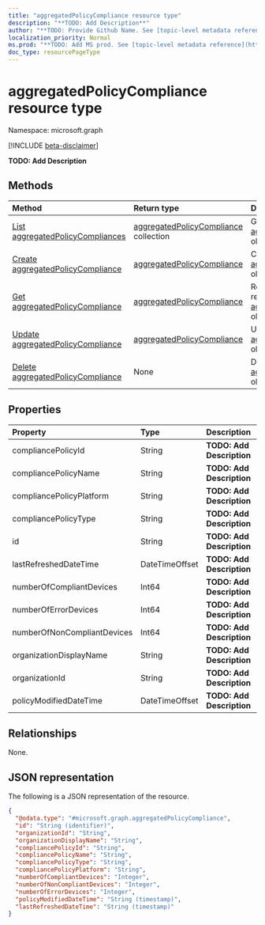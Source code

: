 ```yaml
---
title: "aggregatedPolicyCompliance resource type"
description: "**TODO: Add Description**"
author: "**TODO: Provide Github Name. See [topic-level metadata reference](https://msgo.azurewebsites.net/add/document/guidelines/metadata.html#topic-level-metadata)**"
localization_priority: Normal
ms.prod: "**TODO: Add MS prod. See [topic-level metadata reference](https://msgo.azurewebsites.net/add/document/guidelines/metadata.html#topic-level-metadata)**"
doc_type: resourcePageType
---
```


# aggregatedPolicyCompliance resource type

Namespace: microsoft.graph

[!INCLUDE [beta-disclaimer](../../includes/beta-disclaimer.md)]

**TODO: Add Description**

## Methods
|Method|Return type|Description|
|:---|:---|:---|
|[List aggregatedPolicyCompliances](../api/aggregatedpolicycompliance-list.md)|[aggregatedPolicyCompliance](../resources/aggregatedpolicycompliance.md) collection|Get a list of the [aggregatedPolicyCompliance](../resources/aggregatedpolicycompliance.md) objects and their properties.|
|[Create aggregatedPolicyCompliance](../api/aggregatedpolicycompliance-post-aggregatedpolicycompliances.md)|[aggregatedPolicyCompliance](../resources/aggregatedpolicycompliance.md)|Create a new [aggregatedPolicyCompliance](../resources/aggregatedpolicycompliance.md) object.|
|[Get aggregatedPolicyCompliance](../api/aggregatedpolicycompliance-get.md)|[aggregatedPolicyCompliance](../resources/aggregatedpolicycompliance.md)|Read the properties and relationships of an [aggregatedPolicyCompliance](../resources/aggregatedpolicycompliance.md) object.|
|[Update aggregatedPolicyCompliance](../api/aggregatedpolicycompliance-update.md)|[aggregatedPolicyCompliance](../resources/aggregatedpolicycompliance.md)|Update the properties of an [aggregatedPolicyCompliance](../resources/aggregatedpolicycompliance.md) object.|
|[Delete aggregatedPolicyCompliance](../api/aggregatedpolicycompliance-delete.md)|None|Deletes an [aggregatedPolicyCompliance](../resources/aggregatedpolicycompliance.md) object.|

## Properties
|Property|Type|Description|
|:---|:---|:---|
|compliancePolicyId|String|**TODO: Add Description**|
|compliancePolicyName|String|**TODO: Add Description**|
|compliancePolicyPlatform|String|**TODO: Add Description**|
|compliancePolicyType|String|**TODO: Add Description**|
|id|String|**TODO: Add Description**|
|lastRefreshedDateTime|DateTimeOffset|**TODO: Add Description**|
|numberOfCompliantDevices|Int64|**TODO: Add Description**|
|numberOfErrorDevices|Int64|**TODO: Add Description**|
|numberOfNonCompliantDevices|Int64|**TODO: Add Description**|
|organizationDisplayName|String|**TODO: Add Description**|
|organizationId|String|**TODO: Add Description**|
|policyModifiedDateTime|DateTimeOffset|**TODO: Add Description**|

## Relationships
None.

## JSON representation
The following is a JSON representation of the resource.
<!-- {
  "blockType": "resource",
  "keyProperty": "id",
  "@odata.type": "microsoft.graph.aggregatedPolicyCompliance",
  "openType": true
}
-->
``` json
{
  "@odata.type": "#microsoft.graph.aggregatedPolicyCompliance",
  "id": "String (identifier)",
  "organizationId": "String",
  "organizationDisplayName": "String",
  "compliancePolicyId": "String",
  "compliancePolicyName": "String",
  "compliancePolicyType": "String",
  "compliancePolicyPlatform": "String",
  "numberOfCompliantDevices": "Integer",
  "numberOfNonCompliantDevices": "Integer",
  "numberOfErrorDevices": "Integer",
  "policyModifiedDateTime": "String (timestamp)",
  "lastRefreshedDateTime": "String (timestamp)"
}
```

